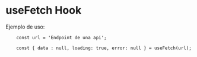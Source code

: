 # useFetch Hook

Ejemplo de uso:
```
    const url = 'Endpoint de una api';

    const { data : null, loading: true, error: null } = useFetch(url);
```